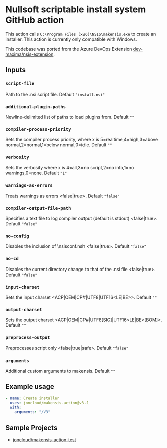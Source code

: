 # Nullsoft scriptable install system GitHub action

This action calls `C:\Program Files (x86)\NSIS\makensis.exe` to create an installer. This action is currently only compatible with Windows.

This codebase was ported from the Azure DevOps Extension [dev-maxima/nsis-extension][].

[dev-maxima/nsis-extension]: https://github.com/dev-maxima/nsis-extension

## Inputs

### `script-file`

Path to the .nsi script file. Default `"install.nsi"`

### `additional-plugin-paths`

Newline-delimited list of paths to load plugins from. Default `""`

### `compiler-process-priority`

Sets the compiler process priority, where x is 5=realtime,4=high,3=above normal,2=normal,1=below normal,0=idle. Default `""`

### `verbosity`

Sets the verbosity where x is 4=all,3=no script,2=no info,1=no warnings,0=none. Default `"1"`

### `warnings-as-errors`

Treats warnings as errors <false|true>. Default `"false"`

### `compiler-output-file-path`

Specifies a text file to log compiler output (default is stdout) <false|true>. Default `"false"`

### `no-config`

Disables the inclusion of <path to makensis.exe>\nsisconf.nsh <false|true>. Default `"false"`

### `no-cd`

Disables the current directory change to that of the .nsi file <false|true>. Default `"false"`

### `input-charset`

Sets the input charset <ACP|OEM|CP#|UTF8|UTF16<LE|BE>>. Default `""`

### `output-charset`

Sets the output charset <ACP|OEM|CP#|UTF8[SIG]|UTF16<LE|BE>[BOM]>. Default `""`

### `preprocess-output`

Preprocesses script only <false|true|safe>. Default `"false"`

### `arguments`

Additional custom arguments to makensis. Default `""`

## Example usage

```yml
- name: Create installer
  uses: joncloud/makensis-action@v3.1
  with:
    arguments: "/V3"
```

## Sample Projects
* [joncloud/makensis-action-test](https://github.com/joncloud/makensis-action-test)
